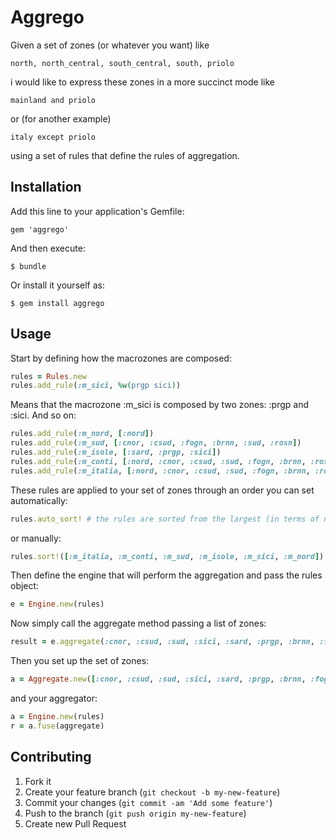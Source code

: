 # Aggrego

Given a set of zones (or whatever you want) like

    north, north_central, south_central, south, priolo

i would like to express these zones in a more succinct mode like

    mainland and priolo

or (for another example)

    italy except priolo
      
using a set of rules that define the rules of aggregation.

## Installation

Add this line to your application's Gemfile:

    gem 'aggrego'

And then execute:

    $ bundle

Or install it yourself as:

    $ gem install aggrego

## Usage

Start by defining how the macrozones are composed:

```ruby
rules = Rules.new
rules.add_rule(:m_sici, %w(prgp sici))
```
Means that the macrozone :m_sici is composed by two zones: :prgp and :sici.
And so on:

```ruby
rules.add_rule(:m_nord, [:nord])
rules.add_rule(:m_sud, [:cnor, :csud, :fogn, :brnn, :sud, :rosn])
rules.add_rule(:m_isole, [:sard, :prgp, :sici])
rules.add_rule(:m_conti, [:nord, :cnor, :csud, :sud, :fogn, :brnn, :rosn))
rules.add_rule(:m_italia, [:nord, :cnor, :csud, :sud, :fogn, :brnn, :rosn, :sici, :prgp, :sard])
```

These rules are applied to your set of zones through an order you can set automatically:
```ruby
rules.auto_sort! # the rules are sorted from the largest (in terms of number of zones) to smallest
```
or manually:
```ruby
rules.sort!([:m_italia, :m_conti, :m_sud, :m_isole, :m_sici, :m_nord])
```

Then define the engine that will perform the aggregation and pass the rules object:
```ruby
e = Engine.new(rules)
```

Now simply call the aggregate method passing a list of zones:
```ruby
result = e.aggregate(:cnor, :csud, :sud, :sici, :sard, :prgp, :brnn, :fogn, :rosn)
```



Then you set up the set of zones:
```ruby
a = Aggregate.new([:cnor, :csud, :sud, :sici, :sard, :prgp, :brnn, :fogn, :rosn])
```

and your aggregator:
```ruby
a = Engine.new(rules)
r = a.fuse(aggregate)
```






## Contributing

1. Fork it
2. Create your feature branch (`git checkout -b my-new-feature`)
3. Commit your changes (`git commit -am 'Add some feature'`)
4. Push to the branch (`git push origin my-new-feature`)
5. Create new Pull Request


```ruby

```
